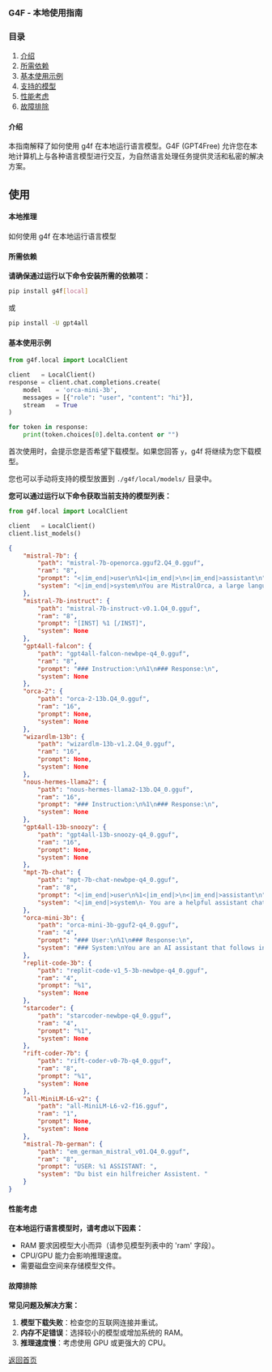 ### G4F - 本地使用指南

### 目录
1. [介绍](#介绍)
2. [所需依赖](#所需依赖)
3. [基本使用示例](#基本使用示例)
4. [支持的模型](#支持的模型)
5. [性能考虑](#性能考虑)
6. [故障排除](#故障排除)

#### 介绍
本指南解释了如何使用 g4f 在本地运行语言模型。G4F (GPT4Free) 允许您在本地计算机上与各种语言模型进行交互，为自然语言处理任务提供灵活和私密的解决方案。

## 使用

#### 本地推理
如何使用 g4f 在本地运行语言模型

#### 所需依赖
**请确保通过运行以下命令安装所需的依赖项：**
```bash
pip install g4f[local]
```
或
```bash
pip install -U gpt4all
```

#### 基本使用示例
```python
from g4f.local import LocalClient

client   = LocalClient()
response = client.chat.completions.create(
    model    = 'orca-mini-3b',
    messages = [{"role": "user", "content": "hi"}],
    stream   = True
)

for token in response:
    print(token.choices[0].delta.content or "")
```

首次使用时，会提示您是否希望下载模型。如果您回答 `y`，g4f 将继续为您下载模型。

您也可以手动将支持的模型放置到 `./g4f/local/models/` 目录中。

**您可以通过运行以下命令获取当前支持的模型列表：**
```python
from g4f.local import LocalClient

client   = LocalClient()
client.list_models()
```

```json
{
    "mistral-7b": {
        "path": "mistral-7b-openorca.gguf2.Q4_0.gguf",
        "ram": "8",
        "prompt": "<|im_end|>user\n%1<|im_end|>\n<|im_end|>assistant\n",
        "system": "<|im_end|>system\nYou are MistralOrca, a large language model trained by Alignment Lab AI. For multi-step problems, write out your reasoning for each step.\n<|im_end|>"
    },
    "mistral-7b-instruct": {
        "path": "mistral-7b-instruct-v0.1.Q4_0.gguf",
        "ram": "8",
        "prompt": "[INST] %1 [/INST]",
        "system": None
    },
    "gpt4all-falcon": {
        "path": "gpt4all-falcon-newbpe-q4_0.gguf",
        "ram": "8",
        "prompt": "### Instruction:\n%1\n### Response:\n",
        "system": None
    },
    "orca-2": {
        "path": "orca-2-13b.Q4_0.gguf",
        "ram": "16",
        "prompt": None,
        "system": None
    },
    "wizardlm-13b": {
        "path": "wizardlm-13b-v1.2.Q4_0.gguf",
        "ram": "16",
        "prompt": None,
        "system": None
    },
    "nous-hermes-llama2": {
        "path": "nous-hermes-llama2-13b.Q4_0.gguf",
        "ram": "16",
        "prompt": "### Instruction:\n%1\n### Response:\n",
        "system": None
    },
    "gpt4all-13b-snoozy": {
        "path": "gpt4all-13b-snoozy-q4_0.gguf",
        "ram": "16",
        "prompt": None,
        "system": None
    },
    "mpt-7b-chat": {
        "path": "mpt-7b-chat-newbpe-q4_0.gguf",
        "ram": "8",
        "prompt": "<|im_end|>user\n%1<|im_end|>\n<|im_end|>assistant\n",
        "system": "<|im_end|>system\n- You are a helpful assistant chatbot trained by MosaicML.\n- You answer questions.\n- You are excited to be able to help the user, but will refuse to do anything that could be considered harmful to the user.\n- You are more than just an information source, you are also able to write poetry, short stories, and make jokes.<|im_end|>"
    },
    "orca-mini-3b": {
        "path": "orca-mini-3b-gguf2-q4_0.gguf",
        "ram": "4",
        "prompt": "### User:\n%1\n### Response:\n",
        "system": "### System:\nYou are an AI assistant that follows instruction extremely well. Help as much as you can.\n\n"
    },
    "replit-code-3b": {
        "path": "replit-code-v1_5-3b-newbpe-q4_0.gguf",
        "ram": "4",
        "prompt": "%1",
        "system": None
    },
    "starcoder": {
        "path": "starcoder-newbpe-q4_0.gguf",
        "ram": "4",
        "prompt": "%1",
        "system": None
    },
    "rift-coder-7b": {
        "path": "rift-coder-v0-7b-q4_0.gguf",
        "ram": "8",
        "prompt": "%1",
        "system": None
    },
    "all-MiniLM-L6-v2": {
        "path": "all-MiniLM-L6-v2-f16.gguf",
        "ram": "1",
        "prompt": None,
        "system": None
    },
    "mistral-7b-german": {
        "path": "em_german_mistral_v01.Q4_0.gguf",
        "ram": "8",
        "prompt": "USER: %1 ASSISTANT: ",
        "system": "Du bist ein hilfreicher Assistent. "
    }
}
```

#### 性能考虑
**在本地运行语言模型时，请考虑以下因素：**
   - RAM 要求因模型大小而异（请参见模型列表中的 'ram' 字段）。
   - CPU/GPU 能力会影响推理速度。
   - 需要磁盘空间来存储模型文件。

#### 故障排除
**常见问题及解决方案：**
   1. **模型下载失败**：检查您的互联网连接并重试。
   2. **内存不足错误**：选择较小的模型或增加系统的 RAM。
   3. **推理速度慢**：考虑使用 GPU 或更强大的 CPU。

[返回首页](/)
